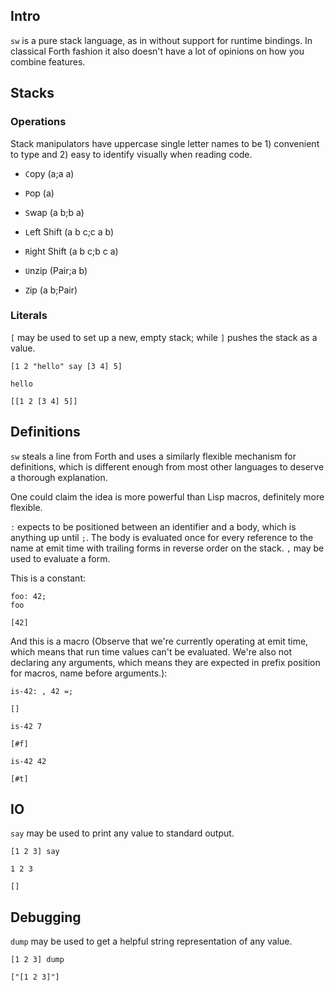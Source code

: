 ## Intro
`sw` is a pure stack language, as in without support for runtime bindings. In classical Forth fashion it also doesn't have a lot of opinions on how you combine features. 

## Stacks

### Operations
Stack manipulators have uppercase single letter names to be 1) convenient to type and 2) easy to identify visually when reading code.

- `C`opy (a;a a)
- `P`op (a)
- `S`wap (a b;b a)

- `L`eft Shift (a b c;c a b)
- `R`ight Shift (a b c;b c a)

- `U`nzip (Pair;a b)
- `Z`ip (a b;Pair)

### Literals
`[` may be used to set up a new, empty stack; while `]` pushes the stack as a value.

```
[1 2 "hello" say [3 4] 5]
```
```
hello
```
`[[1 2 [3 4] 5]]`

## Definitions

`sw` steals a line from Forth and uses a similarly flexible mechanism for definitions, which is different enough from most other languages to deserve a thorough explanation.

One could claim the idea is more powerful than Lisp macros, definitely more flexible.

`:` expects to be positioned between an identifier and a body, which is anything  up until `;`. The body is evaluated once for every reference to the name at emit time with trailing forms in reverse order on the stack. `,` may be used to evaluate a form.

This is a constant:

```
foo: 42;
foo
```
`[42]`

And this is a macro (Observe that we're currently operating at emit time, which means that run time values can't be evaluated. We're also not declaring any arguments, which means they are expected in prefix position for macros, name before arguments.):

```
is-42: , 42 =;
```
`[]`

```
is-42 7
```
`[#f]`

```
is-42 42
```
`[#t]`


## IO
`say` may be used to print any value to standard output.

```
[1 2 3] say
```
```
1 2 3
```
`[]`

## Debugging
`dump` may be used to get a helpful string representation of any value.

```
[1 2 3] dump
```
`["[1 2 3]"]`